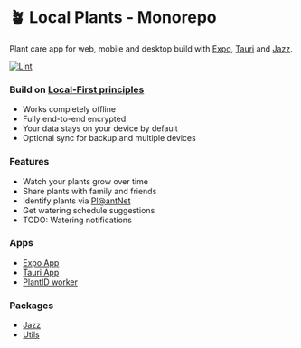 # 🪴 Local Plants - Monorepo

Plant care app for web, mobile and desktop build with [Expo](https://expo.dev), [Tauri](https://tauri.app/) and [Jazz](https://jazz.tools).

[![Lint](https://github.com/rubiii/localplants/actions/workflows/main.yml/badge.svg?branch=main)](https://github.com/rubiii/localplants/actions/workflows/main.yml)

### Build on [Local-First principles](https://www.inkandswitch.com/essay/local-first/)

* Works completely offline  
* Fully end-to-end encrypted  
* Your data stays on your device by default  
* Optional sync for backup and multiple devices  

### Features

* Watch your plants grow over time
* Share plants with family and friends
* Identify plants via [Pl@antNet](https://my.plantnet.org/)
* Get watering schedule suggestions
* TODO: Watering notifications

### Apps

* [Expo App](./apps/expo-app/README.md)
* [Tauri App](./apps/tauri-app/README.md)
* [PlantID worker](./apps/plantid-worker/README.md)

### Packages

* [Jazz](./packages/jazz/README.md)
* [Utils](./packages/utils/README.md)
